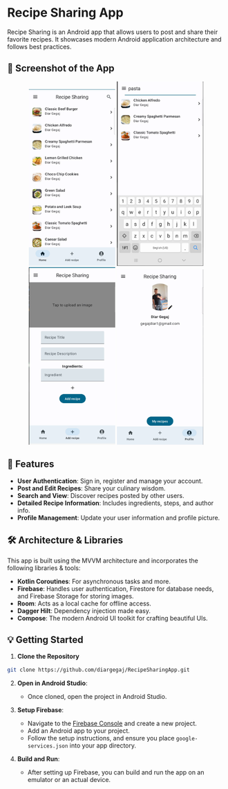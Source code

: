 # Recipe Sharing App

Recipe Sharing is an Android app that allows users to post and share their favorite recipes. It showcases modern Android application architecture and follows best practices.

## 📸 Screenshot of the App

<div align="center">
  <img src="./app_screnshoots/Screenshot_1.png" alt="Screenshot 1" width="200"/>
  <img src="./app_screnshoots/Screenshot_2.png" alt="Screenshot 2" width="200"/>
  <img src="./app_screnshoots/Screenshot_3.png" alt="Screenshot 3" width="200"/>
  <img src="./app_screnshoots/Screenshot_4.png" alt="Screenshot 4" width="200"/>
</div>

## 🚀 Features

- **User Authentication**: Sign in, register and manage your account.
- **Post and Edit Recipes**: Share your culinary wisdom.
- **Search and View**: Discover recipes posted by other users.
- **Detailed Recipe Information**: Includes ingredients, steps, and author info.
- **Profile Management**: Update your user information and profile picture.

## 🛠 Architecture & Libraries

This app is built using the MVVM architecture and incorporates the following libraries & tools:

- **Kotlin Coroutines**: For asynchronous tasks and more.
- **Firebase**: Handles user authentication, Firestore for database needs, and Firebase Storage for storing images.
- **Room**: Acts as a local cache for offline access.
- **Dagger Hilt**: Dependency injection made easy.
- **Compose**: The modern Android UI toolkit for crafting beautiful UIs.

## 💡 Getting Started

1. **Clone the Repository**

```bash
git clone https://github.com/diargegaj/RecipeSharingApp.git
```

2. **Open in Android Studio**: 
   - Once cloned, open the project in Android Studio.

3. **Setup Firebase**:
   - Navigate to the [Firebase Console](https://console.firebase.google.com/) and create a new project.
   - Add an Android app to your project.
   - Follow the setup instructions, and ensure you place `google-services.json` into your app directory.

4. **Build and Run**:
   - After setting up Firebase, you can build and run the app on an emulator or an actual device.
